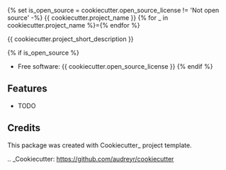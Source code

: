 {% set is_open_source = cookiecutter.open_source_license != 'Not open source' -%}
{{ cookiecutter.project_name }}
{% for _ in cookiecutter.project_name %}={% endfor %}

{{ cookiecutter.project_short_description }}

{% if is_open_source %}
* Free software: {{ cookiecutter.open_source_license }}
{% endif %}

Features
--------

* TODO

Credits
-------

This package was created with Cookiecutter_  project template.

.. _Cookiecutter: https://github.com/audreyr/cookiecutter
